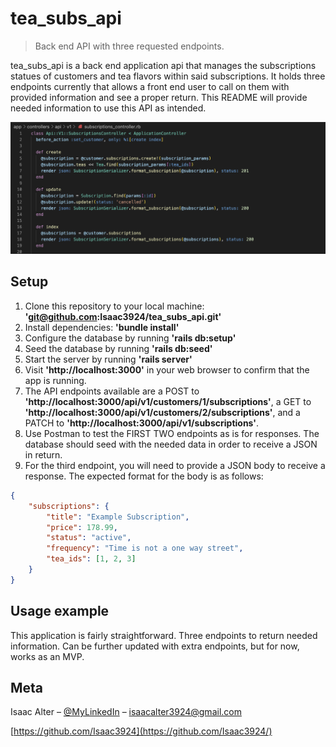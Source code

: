 # tea_subs_api
> Back end API with three requested endpoints.

tea_subs_api is a back end application api that manages the subscriptions statues of customers and tea flavors within said subscriptions. It holds three endpoints currently that allows a front end user to call on them with provided information and see a proper return. This README will provide needed information to use this API as intended.

![](code_snippet.png)

## Setup

1. Clone this repository to your local machine: **'git@github.com:Isaac3924/tea_subs_api.git'**
2. Install dependencies: **'bundle install'**
3. Configure the database by running **'rails db:setup'**
4. Seed the database by running **'rails db:seed'**
5. Start the server by running **'rails server'**
6. Visit **'http://localhost:3000'** in your web browser to confirm that the app is running.
7. The API endpoints available are a POST to **'http://localhost:3000/api/v1/customers/1/subscriptions'**, a GET to **'http://localhost:3000/api/v1/customers/2/subscriptions'**, and a PATCH to **'http://localhost:3000/api/v1/subscriptions'**. 
8. Use Postman to test the FIRST TWO endpoints as is for responses. The database should seed with the needed data in order to receive a JSON in return.
9. For the third endpoint, you will need to provide a JSON body to receive a response. The expected format for the body is as follows:
```json
{
    "subscriptions": {
        "title": "Example Subscription",
        "price": 178.99,
        "status": "active",
        "frequency": "Time is not a one way street",
        "tea_ids": [1, 2, 3]
    }
}
```

## Usage example

This application is fairly straightforward. Three endpoints to return needed information. Can be further updated with extra endpoints, but for now, works as an MVP.

## Meta

Isaac Alter – [@MyLinkedIn](https://www.linkedin.com/in/isaacalter/) – isaacalter3924@gmail.com

[https://github.com/Isaac3924](https://github.com/Isaac3924/)